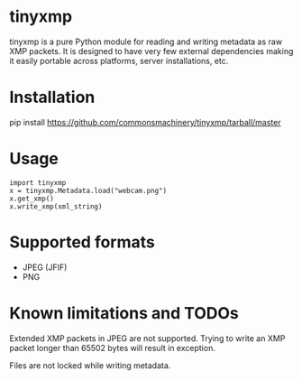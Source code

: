 tinyxmp
=======

tinyxmp is a pure Python module for reading and writing metadata as raw
XMP packets. It is designed to have very few external dependencies
making it easily portable across platforms, server installations, etc.

Installation
============

pip install https://github.com/commonsmachinery/tinyxmp/tarball/master

Usage
=====

    import tinyxmp
    x = tinyxmp.Metadata.load("webcam.png")
    x.get_xmp()
    x.write_xmp(xml_string)

Supported formats
=================

* JPEG (JFIF)
* PNG

Known limitations and TODOs
===========================

Extended XMP packets in JPEG are not supported. Trying to write
an XMP packet longer than 65502 bytes will result in exception.

Files are not locked while writing metadata.
